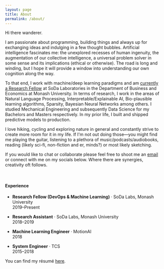 ```yaml
---
layout: page
title: About
permalink: /about/
---
```


Hi there wanderer.

I am passionate about programming, building things and always up for exchanging ideas and indulging in a few thought bubbles. Artificial intelligence fascinates me: the unexplored recesses of human ingenuity, the augmentation of our collective intelligence, a universal problem solver in some sense and its implications (ethical or otherwise). The road is long and winding, but I hope it will provide a window into understanding our own cognition along the way.

To that end, I work with machine/deep learning paradigms and am [currently a Research Fellow](https://research.monash.edu/en/persons/satya-borgohain) at SoDa Laboratories in the Department of Business and Economics at Monash University. In terms of research, I work in the areas of Natural Language Processing, Interpretable/Explainable AI, Bio-plausible learning algorithms, Sparsity, Bayesian Neural Networks among others. I studied Mechanical Engineering and subsequently Data Science for my Bachelors and Masters respectively. In my prior life, I built and shipped predictive models to production.

I love hiking, cycling and exploring nature in general and constantly strive to create more room for it in my life. If I'm not out doing those—you might find me playing the guitar, listening to a plethora of music/podcasts/audiobooks, reading (likely sci-fi, non-fiction and er, minds?) or most likely sketching.

If you would like to chat or collaborate please feel free to shoot me an [email](mailto:satya.borg@gmail.com) or connect with me on my socials below. Where there are synergies, creativity oft follows.

<br>

<h4>Experience</h4>

<ul>
  <li>
    <p><strong>Research Fellow (DevOps &amp; Machine Learning)</strong> · SoDa Labs, Monash University<br>
2019–Present</p>
  </li>
  <li>
    <p><strong>Research Assistant</strong> · SoDa Labs, Monash University<br>
2018–2019</p>
  </li>
  <li>
    <p><strong>Machine Learning Engineer</strong> · MotionAI<br>
2018</p>
  </li>
  <li>
    <p><strong>System Engineer</strong> · TCS<br>
2015–2018</p>
  </li>
</ul>

You can find my résumé <a href="{{ site.resume | relative_url }}">here</a>.